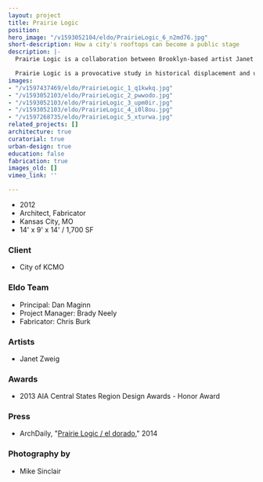 ```yaml
---
layout: project
title: Prairie Logic
position: 
hero_image: "/v1593052104/eldo/PrairieLogic_6_n2md76.jpg"
short-description: How a city's rooftops can become a public stage
description: |-
  Prairie Logic is a collaboration between Brooklyn-based artist Janet Zweig and El Dorado. Comprised of a full scale perforated aluminum boxcar in a 25,000 square foot sea of native prairie grass, it was commissioned by the City of Kansas City, Missouri as part of their 1% for Public Art program. The work is situated on a half-acre planted roof 4 stories above Main Street in downtown Kansas City. It is meant to be experienced at three different scales: viewed from the neighboring skyscrapers looking down; viewed in the distance from the green roof; and experienced close up as both a place of solitary contemplation and as a programmed community performance space.

  Prairie Logic is a provocative study in historical displacement and urban juxtaposition: can a historic relic of a past frontier help us re-imagine a new urban frontier amongst our city’s rooftops?
images:
- "/v1597437469/eldo/PrairieLogic_1_q1kwkq.jpg"
- "/v1593052103/eldo/PrairieLogic_2_pwwodo.jpg"
- "/v1593052103/eldo/PrairieLogic_3_upm0ir.jpg"
- "/v1593052103/eldo/PrairieLogic_4_i0l8ou.jpg"
- "/v1597268735/eldo/PrairieLogic_5_xturwa.jpg"
related_projects: []
architecture: true
curatorial: true
urban-design: true
education: false
fabrication: true
images_old: []
vimeo_link: ''

---
```

* 2012
* Architect, Fabricator
* Kansas City, MO
* 14' x 9' x 14' / 1,700 SF

### Client

* City of KCMO

### Eldo Team

* Principal: Dan Maginn
* Project Manager: Brady Neely
* Fabricator: Chris Burk

### Artists

* Janet Zweig

### Awards

* 2013 AIA Central States Region Design Awards - Honor Award

### Press

* ArchDaily, "[Prairie Logic / el dorado](https://www.archdaily.com/557816/prairie-logic-el-dorado)," 2014

### Photography by

* Mike Sinclair